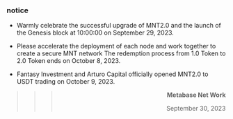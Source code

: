 ### notice

- Warmly celebrate the successful upgrade of MNT2.0 and the launch of the Genesis block at 10:00:00 on September 29, 2023.

- Please accelerate the deployment of each node and work together to create a secure MNT network The redemption process from 1.0 Token to 2.0 Token ends on October 8, 2023.

- Fantasy Investment and Arturo Capital officially opened MNT2.0 to USDT trading on October 9, 2023.


>>>**<p align="right">Metabase Net Work</p>**
>>><p align="right">September 30, 2023</p>